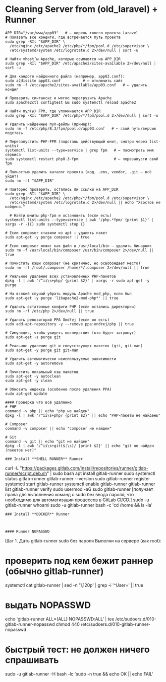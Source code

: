 # Cleaning Server from (old_laravel) + Runner
```
APP_DIR="/var/www/app03"   # ← корень твоего проекта Laravel
# Показать все конфиги, где встречается путь проекта
sudo grep -RIl "$APP_DIR" \
  /etc/nginx /etc/apache2 /etc/php/*/fpm/pool.d /etc/supervisor \
  /etc/systemd/system /etc/logrotate.d 2>/dev/null | sort -u

# Найти vhost’ы Apache, которые ссылаются на APP_DIR
sudo grep -RIl "$APP_DIR" /etc/apache2/sites-available 2>/dev/null | sort -u

# Для каждого найденного файла (например, app03.conf):
sudo a2dissite app03.conf          # ← отключить сайт
sudo rm -f /etc/apache2/sites-available/app03.conf   # ← удалить конфиг

# Проверить синтаксис и мягко перегрузить Apache
sudo apache2ctl configtest && sudo systemctl reload apache2

# Найти пул(ы) FPM, где упоминается APP_DIR
sudo grep -RIl "$APP_DIR" /etc/php/*/fpm/pool.d 2>/dev/null | sort -u

# Удалить найденные пул-файлы (пример):
sudo rm -f /etc/php/8.3/fpm/pool.d/app03.conf   # ← свой путь/версию подставь

# Перезапустить PHP-FPM (подставь действующий юнит, смотри через list-units)
systemctl list-units --type=service | grep fpm   # ← посмотреть имя сервиса
sudo systemctl restart php8.3-fpm                # ← перезапусти свой fpm

# Полностью удалить каталог проекта (код, .env, vendor, .git — всё уйдёт)
sudo rm -rf "$APP_DIR"

# Повторно проверить, остались ли ссылки на APP_DIR
sudo grep -RIl "$APP_DIR" \
  /etc/nginx /etc/apache2 /etc/php/*/fpm/pool.d /etc/supervisor \
  /etc/systemd/system /etc/logrotate.d 2>/dev/null || echo "Хвостов не найдено."

  # Найти юниты php-fpm и остановить (если есть)
systemctl list-units --type=service | awk '/php.*fpm/ {print $1}' | xargs -r -I{} sudo systemctl stop {}

# Если composer ставили из apt — удалить пакет
sudo apt-get -y purge composer || true

# Если composer лежит как файл в /usr/local/bin — удалить бинарник
sudo rm -f /usr/local/bin/composer /usr/bin/composer 2>/dev/null || true

# Почистить кэши composer (не критично, но освобождает место)
sudo rm -rf /root/.composer /home/*/.composer 2>/dev/null || true

# Реальное удаление всех установленных PHP-пакетов
dpkg -l | awk '/^ii\s+php/ {print $2}' | xargs -r sudo apt-get -y purge

# На всякий случай убрать модуль Apache mod_php, если был
sudo apt-get -y purge 'libapache2-mod-php*' || true

# Удалить остаточные конфиги PHP (если остались директории)
sudo rm -rf /etc/php 2>/dev/null || true

# Удалить репозиторий PPA Ondřej (если он есть)
sudo add-apt-repository -y --remove ppa:ondrej/php || true

# Симуляция, чтобы увидеть последствия (кто будет затронут)
sudo apt-get -s purge git

# Реальное удаление git и сопутствующих пакетов (git, git-man)
sudo apt-get -y purge git git-man

# Удалить автоматически неиспользуемые зависимости
sudo apt-get -y autoremove

# Почистить локальный кэш пакетов
sudo apt-get -y autoclean
sudo apt-get -y clean

# Обновить индексы (особенно после удаления PPA)
sudo apt-get update
```
```
#### Проверка что всё удаленно 
# PHP
command -v php || echo "php не найден"
dpkg -l | awk '/^ii\s+php/ {print $2}' || echo "PHP-пакеты не найдены"

# Composer
command -v composer || echo "composer не найден"

# Git
command -v git || echo "git не найден"
dpkg -l | awk '/^ii\s+git($|\s)/ {print $2}' || echo "git не найден (пакетов нет)"
```



```
### Install **SHELL RUNNER** Runner
```
curl -L "https://packages.gitlab.com/install/repositories/runner/gitlab-runner/script.deb.sh" | sudo bash
apt install gitlab-runner
sudo systemctl status gitlab-runner
gitlab-runner --version
sudo gitlab-runner register
systemctl start gitlab-runner
systemctl enable gitlab-runner
gitlab-runner list
gitlab-runner verify
sudo usermod -aG sudo gitlab-runner                        [получает права для выполнения команд с sudo без ввода пароля, что необходимо для автоматизации процессов в GitLab CI/CD.]
sudo -u gitlab-runner whoami
sudo -u gitlab-runner bash -c 'cd /home && ls -la'
```
### Install **DOCKER** Runner



#### Runner NOPASSWD
```
Шаг 1. Дать gitlab-runner sudo без пароля
Выполни на сервере (как root):
# проверить под кем бежит раннер (обычно gitlab-runner)
systemctl cat gitlab-runner | sed -n '1,120p' | grep -i '^User=' || true
# выдать NOPASSWD
echo 'gitlab-runner ALL=(ALL) NOPASSWD:ALL' | tee /etc/sudoers.d/010-gitlab-runner-nopasswd
chmod 440 /etc/sudoers.d/010-gitlab-runner-nopasswd
# быстрый тест: не должен ничего спрашивать
sudo -u gitlab-runner -H bash -lc 'sudo -n true && echo OK || echo FAIL'
```

